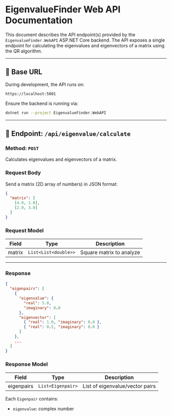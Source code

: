 # EigenvalueFinder Web API Documentation

This document describes the API endpoint(s) provided by the `EigenvalueFinder.WebAPI` ASP.NET Core backend. The API exposes a single endpoint for calculating the eigenvalues and eigenvectors of a matrix using the QR algorithm.

---

## 📍 Base URL

During development, the API runs on:

```
https://localhost:5001
```

Ensure the backend is running via:

```bash
dotnet run --project EigenvalueFinder.WebAPI
```

---

## 🚀 Endpoint: `/api/eigenvalue/calculate`

### Method: `POST`

Calculates eigenvalues and eigenvectors of a matrix.

### Request Body

Send a matrix (2D array of numbers) in JSON format:

```json
{
  "matrix": [
    [4.0, 1.0],
    [2.0, 3.0]
  ]
}
```

### Request Model

| Field  | Type               | Description                |
|--------|--------------------|----------------------------|
| matrix | `List<List<double>>` | Square matrix to analyze |

---

### Response

```json
{
  "eigenpairs": [
    {
      "eigenvalue": {
        "real": 5.0,
        "imaginary": 0.0
      },
      "eigenvector": [
        { "real": 1.0, "imaginary": 0.0 },
        { "real": 0.5, "imaginary": 0.0 }
      ]
    },
    ...
  ]
}
```

### Response Model

| Field        | Type                         | Description                        |
|--------------|------------------------------|------------------------------------|
| eigenpairs   | `List<Eigenpair>`            | List of eigenvalue/vector pairs    |

Each `Eigenpair` contains:

- `eigenvalue`: complex number
